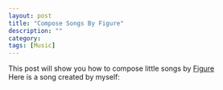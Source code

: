 ```yaml
---
layout: post
title: "Compose Songs By Figure"
description: ""
category: 
tags: [Music]
---
```


This post will show you how to compose little songs by [Figure](https://itunes.apple.com/us/app/figure/)     
Here is a song created by myself:    
<embed src="/assets/song/Happy.aif" width=320 height=40 controls="ControlPanel" autostart="false" loop="false" hidden="false"></embed>